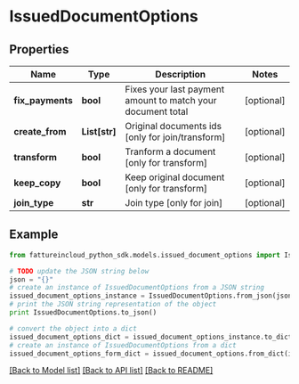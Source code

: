 # IssuedDocumentOptions


## Properties

Name | Type | Description | Notes
------------ | ------------- | ------------- | -------------
**fix_payments** | **bool** | Fixes your last payment amount to match your document total | [optional] 
**create_from** | **List[str]** | Original documents ids [only for join/transform] | [optional] 
**transform** | **bool** | Tranform a document [only for transform] | [optional] 
**keep_copy** | **bool** | Keep original document [only for transform] | [optional] 
**join_type** | **str** | Join type [only for join] | [optional] 

## Example

```python
from fattureincloud_python_sdk.models.issued_document_options import IssuedDocumentOptions

# TODO update the JSON string below
json = "{}"
# create an instance of IssuedDocumentOptions from a JSON string
issued_document_options_instance = IssuedDocumentOptions.from_json(json)
# print the JSON string representation of the object
print IssuedDocumentOptions.to_json()

# convert the object into a dict
issued_document_options_dict = issued_document_options_instance.to_dict()
# create an instance of IssuedDocumentOptions from a dict
issued_document_options_form_dict = issued_document_options.from_dict(issued_document_options_dict)
```
[[Back to Model list]](../README.md#documentation-for-models) [[Back to API list]](../README.md#documentation-for-api-endpoints) [[Back to README]](../README.md)


